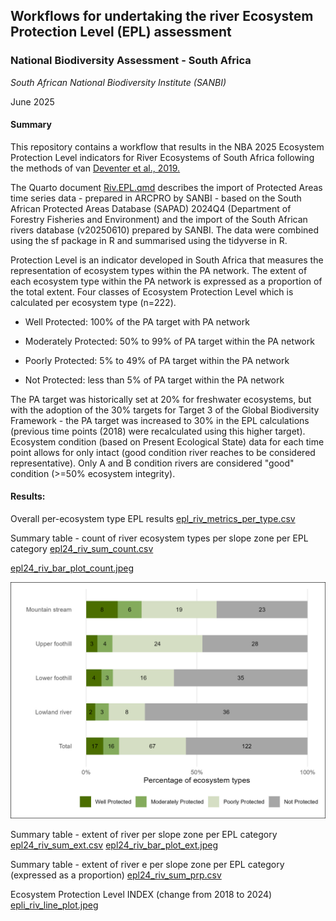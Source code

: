 ## **Workflows for undertaking the river Ecosystem Protection Level (EPL) assessment**

### **National Biodiversity Assessment - South Africa**

*South African National Biodiversity Institute (SANBI)*

June 2025

#### **Summary**

This repository contains a workflow that results in the NBA 2025 Ecosystem Protection Level indicators for River Ecosystems of South Africa following the methods of van [Deventer et al., 2019.](http://hdl.handle.net/20.500.12143/5847)

The Quarto document [Riv.EPL.qmd](Riv.EPL.qmd) describes the import of Protected Areas time series data - prepared in ARCPRO by SANBI - based on the South African Protected Areas Database (SAPAD) 2024Q4 (Department of Forestry Fisheries and Environment) and the import of the South African rivers database (v20250610) prepared by SANBI. The data were combined using the sf package in R and summarised using the tidyverse in R.

Protection Level is an indicator developed in South Africa that measures the representation of ecosystem types within the PA network. The extent of each ecosystem type within the PA network is expressed as a proportion of the total extent. Four classes of Ecosystem Protection Level which is calculated per ecosystem type (n=222).

-   Well Protected: 100% of the PA target with PA network

-   Moderately Protected: 50% to 99% of PA target within the PA network

-   Poorly Protected: 5% to 49% of PA target within the PA network

-   Not Protected: less than 5% of PA target within the PA network

The PA target was historically set at 20% for freshwater ecosystems, but with the adoption of the 30% targets for Target 3 of the Global Biodiversity Framework - the PA target was increased to 30% in the EPL calculations (previous time points (2018) were recalculated using this higher target). Ecosystem condition (based on Present Ecological State) data for each time point allows for only intact (good condition river reaches to be considered representative). Only A and B condition rivers are considered "good" condition (\>=50% ecosystem integrity).

#### Results:

Overall per-ecosystem type EPL results [epl_riv_metrics_per_type.csv](outputs/epl_riv_metrics_per_type.csv)

Summary table - count of river ecosystem types per slope zone per EPL category [epl24_riv_sum_count.csv](outputs/epl24_riv_sum_count.csv)

[epl24_riv_bar_plot_count.jpeg](outputs/epl24_riv_bar_plot_count.jpeg)

![River Ecosystem - Ecosystem Protection Level 2025](outputs/epl24_riv_bar_plot_count.jpeg)

Summary table - extent of river per slope zone per EPL category [epl24_riv_sum_ext.csv](outputs/epl24_riv_sum_ext.csv) [epl24_riv_bar_plot_ext.jpeg](outputs/epl24_riv_bar_plot_ext.jpeg)

Summary table - extent of river e per slope zone per EPL category (expressed as a proportion) [epl24_riv_sum_prp.csv](outputs/epl24_riv_sum_prp.csv)

Ecosystem Protection Level INDEX (change from 2018 to 2024) [epli_riv_line_plot.jpeg](outputs/epli_riv_line_plot.jpeg)

